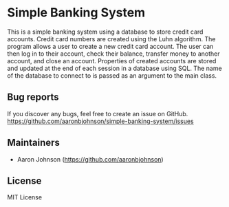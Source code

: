 # Simple Banking System
This is a simple banking system using a database to store credit card accounts. 
Credit card numbers are created using the Luhn algorithm. The program allows a user to 
create a new credit card account. The user can then log in to their account, check their 
balance, transfer money to another account, and close an account. Properties of created 
accounts are stored and updated at the end of each session in a database using SQL. The 
name of the database to connect to is passed as an argument to the main class.

## Bug reports
If you discover any bugs, feel free to create an issue on GitHub.
https://github.com/aaronbjohnson/simple-banking-system/issues

## Maintainers
* Aaron Johnson (https://github.com/aaronbjohnson)

## License

MIT License